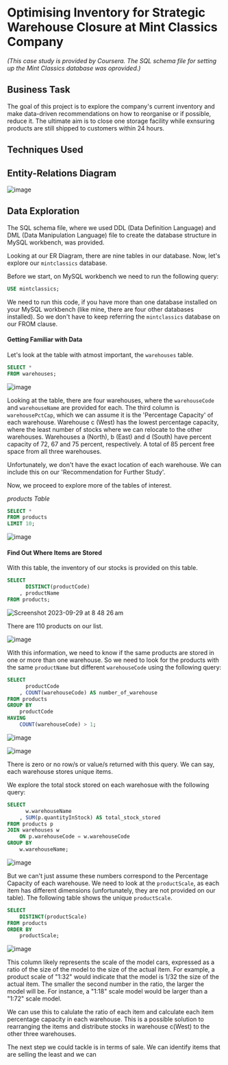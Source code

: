 # Optimising Inventory for Strategic Warehouse Closure at Mint Classics Company

*(This case study is provided by Coursera. The SQL schema file for setting up the Mint Classics database was oprovided.)*

## Business Task
The goal of this project is to explore the company's current inventory and make data-driven recommendations on how to reorganise or if possible, reduce it. The ultimate aim is to close one storage facility while exnsuring  products are still shipped to customers within 24 hours.

## Techniques Used

## Entity-Relations Diagram

![image](https://github.com/jef-fortunahamid/MintClassicsCo/assets/125134025/84f871e8-2814-4142-a71c-fefa9c1486ac)

## Data Exploration

The SQL schema file, where we used DDL (Data Definition Language) and DML (Data Manipulation Language) file to create the database structure in MySQL workbench, was provided.

Looking at our ER Diagram, there are nine tables in our database. Now, let's explore our `mintclassics` database.

Before we start, on MySQL workbench we need to run the following query:
```sql
USE mintclassics;
```
We need to run this code, if you have more than one database installed on your MySQL workbench (like mine, there are four other databases installed). So we don't have to keep referring the `mintclassics` database on our FROM clause.

#### Getting Familiar with Data

Let's look at the table with atmost important, the `warehouses` table.
```sql
SELECT *
FROM warehouses;
```
![image](https://github.com/jef-fortunahamid/MintClassicsCo/assets/125134025/c9685246-845b-4636-975f-0aacc41a03a1)

Looking at the table, there are four warehouses, where the `warehouseCode` and `warehouseName` are provided for each. The third column is `warehousePctCap`, which we can assume it is the 'Percentage Capacity' of each warehouse. Warehouse c (West) has the lowest percentage capacity, where the least number of stocks where we can relocate to the other warehouses. Warehouses a (North), b (East) and d (South) have percent capacity of 72, 67 and 75 percent, respectively. A total of 85 percent free space from all three warehouses.

Unfortunately, we don't have the exact location of each warehouse. We can include this on our 'Recommendation for Further Study'.

Now, we proceed to explore more of the tables of interest.

*products Table*
```sql
SELECT *
FROM products
LIMIT 10;
```
![image](https://github.com/jef-fortunahamid/MintClassicsCo/assets/125134025/4a78c308-0e25-4c1f-8891-ce9010448f01)


#### Find Out Where Items are Stored
With this table, the inventory of our stocks is provided on this table.
```sql
SELECT
      DISTINCT(productCode)
    , productName
FROM products;
```
![Screenshot 2023-09-29 at 8 48 26 am](https://github.com/jef-fortunahamid/MintClassicsCo/assets/125134025/e1e98105-42c4-4f0f-a85f-df5a3b674eee)

There are 110 products on our list.

![image](https://github.com/jef-fortunahamid/MintClassicsCo/assets/125134025/da0bea0f-f7ff-4629-b8b6-a4b8e70c11fd)

With this information, we need to know if the same products are stored in one or more than one warehouse. So we need to look for the products with the same `productName` but different `warehouseCode` using the following query:
```sql
SELECT
      productCode
    , COUNT(warehouseCode) AS number_of_warehouse
FROM products
GROUP BY 
    productCode
HAVING 
    COUNT(warehouseCode) > 1;
```
![image](https://github.com/jef-fortunahamid/MintClassicsCo/assets/125134025/e0271316-214d-4ded-97b1-157936fef164)

![image](https://github.com/jef-fortunahamid/MintClassicsCo/assets/125134025/ea217d97-982a-4f27-ad6d-01a8ecb28c62)

There is zero or no row/s or value/s returned with this query. We can say, each warehouse stores unique items.

We explore the total stock stored on each warehosue with the following query:
```sql
SELECT
      w.warehouseName
    , SUM(p.quantityInStock) AS total_stock_stored
FROM products p 
JOIN warehouses w
    ON p.warehouseCode = w.warehouseCode
GROUP BY
    w.warehouseName;
```
![image](https://github.com/jef-fortunahamid/MintClassicsCo/assets/125134025/c3f8a4d6-a060-4bd3-8183-e208bffcee32)

But we can't just assume these numbers correspond to the Percentage Capacity of each warehouse. We need to look at the `productScale`, as each item has different dimensions (unfortunately, they are not provided on our table). The following table shows the unique `productScale`.
```sql
SELECT
    DISTINCT(productScale)
FROM products
ORDER BY
    productScale;
```
![image](https://github.com/jef-fortunahamid/MintClassicsCo/assets/125134025/45dc6c6c-fbcd-4d2e-a280-5e1e3a709e4a)

This column likely represents the scale of the model cars, expressed as a ratio of the size of the model to the size of the actual item. For example, a product scale of "1:32" would indicate that the model is 1/32 the size of the actual item. The smaller the second number in the ratio, the larger the model will be. For instance, a "1:18" scale model would be larger than a "1:72" scale model.

We can use this to calulate the ratio of each item and calculate each item percentage capacity in each warehouse. This is a possible solution to rearranging the items and distribute stocks in warehouse c(West) to the other three warehouses.



The next step we could tackle is in terms of sale. We can identify items that are selling the least and we can 

